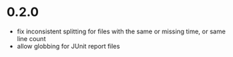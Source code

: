 # 0.2.0

- fix inconsistent splitting for files with the same or missing time, or same line count
- allow globbing for JUnit report files
